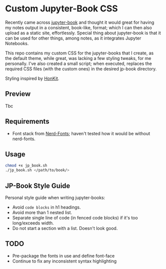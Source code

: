 # Custom Jupyter-Book CSS
Recently came across [jupyter-book](https://jupyterbook.org/intro.html) and thought it would great for having my notes output in a consistent, book-like, format; which I can then also upload as a static site, effortlessly. Special thing about jupyter-book is that it can be used for other things, among notes, as it integrates Jupyter Notebooks.

This repo contains my custom CSS for the jupyter-books that I create, as the default theme, while great, was lacking a few styling tweaks, for me personally. I've also created a small script; when executed, replaces the required CSS files (with the custom ones) in the desired jp-book directory.

Styling inspired by [HonKit](https://honkit.netlify.app/).

## Preview
Tbc

## Requirements
- Font stack from [Nerd-Fonts](https://github.com/ryanoasis/nerd-fonts); haven't tested how it would be without nerd-fonts.

## Usage
```bash
chmod +x jp_book.sh
./jp_book.sh </path/to/book/>
```

## JP-Book Style Guide
Personal style guide when writing jupyter-books:
- Avoid `code blocks` in h1 headings.
- Avoid more than 1 nested list.
- Separate single line of code (in fenced code blocks) if it's too long/exceeds width.
- Do not start a section with a list. Doesn't look good.

## TODO
- Pre-package the fonts in use and define font-face
- Continue to fix any inconsistent syntax highlighting
